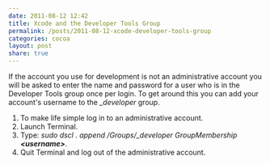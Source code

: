 ```yaml
---
date: 2011-08-12 12:42
title: Xcode and the Developer Tools Group
permalink: /posts/2011-08-12-xcode-developer-tools-group
categories: cocoa
layout: post
share: true
---
```


If the account you use for development is not an administrative account you will be asked to enter the name and password for a user who is in the Developer Tools group once per login. To get around this you can add your account's username to the *_developer* group.

1. To make life simple log in to an administrative account.
2. Launch Terminal.
3. Type: *sudo dscl . append /Groups/_developer GroupMembership **&lt;username&gt;***.
4. Quit Terminal and log out of the administrative account.
